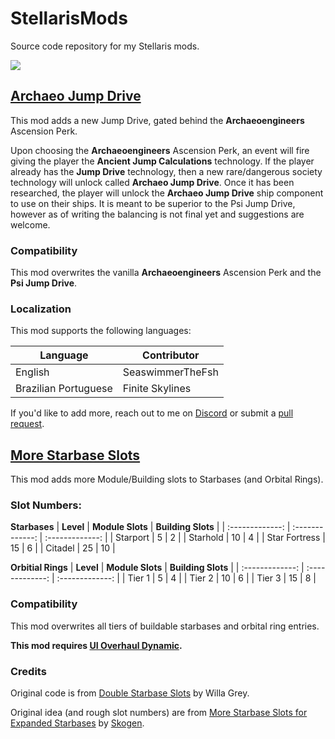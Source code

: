# StellarisMods

Source code repository for my Stellaris mods.

[<img src="https://i.imgur.com/4Und3QN.png">](https://discord.gg/bHVez2C)

## [Archaeo Jump Drive](https://steamcommunity.com/sharedfiles/filedetails/?id=2974656285)

This mod adds a new Jump Drive, gated behind the __Archaeoengineers__ Ascension Perk.

Upon choosing the __Archaeoengineers__ Ascension Perk, an event will fire giving the player the __Ancient Jump Calculations__ technology. If the player already has the __Jump Drive__ technology, then a new rare/dangerous society technology will unlock called __Archaeo Jump Drive__. Once it has been researched, the player will unlock the __Archaeo Jump Drive__ ship component to use on their ships. It is meant to be superior to the Psi Jump Drive, however as of writing the balancing is not final yet and suggestions are welcome.

### Compatibility

This mod overwrites the vanilla __Archaeoengineers__ Ascension Perk and the __Psi Jump Drive__.

### Localization

This mod supports the following languages:

| Language  | Contributor |
| ------------- | ------------- |
| English  | SeaswimmerTheFsh  |
| Brazilian Portuguese  | Finite Skylines  |

If you'd like to add more, reach out to me on [Discord](https://discord.com/invite/robloxgalaxy) or submit a [pull request](https://github.com/SeaswimmerTheFsh/StellarisMods/pulls).

## [More Starbase Slots](https://steamcommunity.com/sharedfiles/filedetails/?id=2975397565)

This mod adds more Module/Building slots to Starbases (and Orbital Rings).

### Slot Numbers:

__Starbases__
| __Level__  | __Module Slots__ | __Building Slots__ |
| :-------------: | :-------------: | :-------------: |
| Starport  | 5  | 2  |
| Starhold  | 10  | 4  |
| Star Fortress  | 15  | 6  |
| Citadel  | 25  | 10  |

__Orbitial Rings__
| __Level__  | __Module Slots__ | __Building Slots__ |
| :-------------: | :-------------: | :-------------: |
| Tier 1  | 5  | 4  |
| Tier 2  | 10  | 6  |
| Tier 3  | 15  | 8  |

### Compatibility

This mod overwrites all tiers of buildable starbases and orbital ring entries.

__This mod requires [UI Overhaul Dynamic](https://steamcommunity.com/sharedfiles/filedetails/?id=1623423360).__

### Credits

Original code is from [Double Starbase Slots](https://steamcommunity.com/sharedfiles/filedetails/?id=2960916028) by Willa Grey.

Original idea (and rough slot numbers) are from [More Starbase Slots for Expanded Starbases](https://steamcommunity.com/sharedfiles/filedetails/?id=2808547642) by [Skogen](https://steamcommunity.com/id/Skogen787).
